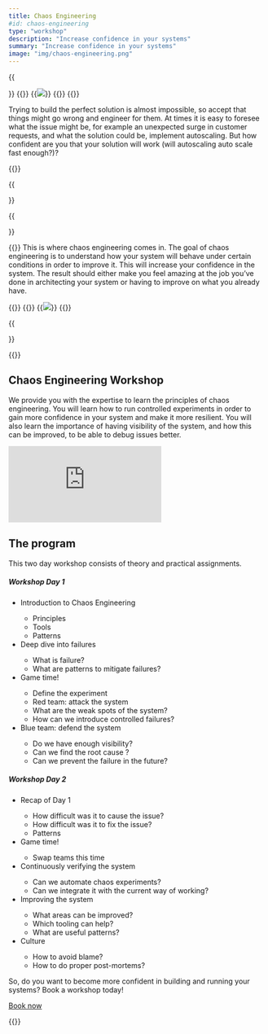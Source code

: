 ```yaml
---
title: Chaos Engineering
#id: chaos-engineering
type: "workshop"
description: "Increase confidence in your systems"
summary: "Increase confidence in your systems"
image: "img/chaos-engineering.png"
---
```


{{<section>}}
{{<col-left-2>}}
{{<img class="img-fluid" src="/img/icons/error.svg">}}
{{</col-left-2>}}
{{<col-right-10 title="Accept that every system will fail.">}}

Trying to build the perfect solution is almost impossible,
so accept that things might go wrong and engineer for
them. At times it is easy to foresee what the issue might be, for example an unexpected surge in customer
requests, and what the solution could be, implement autoscaling. But how confident are you that your
solution will work (will autoscaling auto scale fast enough?)?

{{</col-right-10>}}

{{</section>}}


{{<section>}}

{{<col-left-10 title="Gain confidence by introducing controlled chaos">}}
This is where chaos engineering comes in. The goal of chaos
engineering is to understand how your system will
behave under certain conditions in order to improve it. This will increase your confidence in the system.
The
result should either make you feel amazing at the job you’ve done in architecting your system or having to
improve
on what you already have.

{{</col-left-10>}}
{{<col-right-2>}}
{{<img class="img-fluid" src="/img/icons/reputation.svg">}}
{{</col-right-2>}}

{{</section>}}

{{<raw>}}
<section class="mt-lg-5">
  <div class="container text-center text-lg-left mt-5">
    <div class="row align-items-center">
      <div class="col-lg-8">
        <h2 class="display-5">Chaos Engineering Workshop</h2>
        <div class="row">
          <div class="col-lg-10">
            <p class="lead divider-subtitle mt-2 text-muted">We provide you with the expertise to learn the principles
              of chaos engineering. You will learn how to run
              controlled experiments in order to gain more confidence in your system and make it more resilient. You
              will also
              learn the importance of having visibility of the system, and how this can be improved, to be able to debug
              issues
              better.</p>
          </div>
        </div>
      </div>
      <div class="col-lg-4 mt-5 mt-lg-0 mb-2 embed-responsive embed-responsive-16by9">
        <iframe class="embed-responsive-item"
          src="https://www.youtube-nocookie.com/embed/Kila1FvQPXw?rel=0&amp;controls=0&amp;showinfo=0&amp;modestbranding=1"
          frameborder="0" allow="accelerometer; autoplay; encrypted-media; gyroscope; picture-in-picture"
          allowfullscreen></iframe>
      </div>
    </div>
  </div>
</section>

<section class="mt-lg-5 bg-diagonal">
  <div class="container mt-5">
    <div class="row text-center">
      <div class="col-lg-8 mx-auto">
        <h2>The program</h2>
        <p class="lead divider-subtitle mt-2 text-muted">This two day workshop consists of theory and practical
          assignments.</p>
      </div>
    </div>
    <div class="row">
      <div class="card-deck col-lg-10 mx-auto">
        <div class="card">
          <div class="card-body">
            <h5 class="card-title">Workshop Day 1</h5>
            <p class="card-text">
              <ul>
                <li>Introduction to Chaos Engineering</li>
                <ul>
                  <li>Principles</li>
                  <li>Tools</li>
                  <li>Patterns</li>
                </ul>
                <li>
                  Deep dive into failures
                </li>
                <ul>
                  <li>What is failure?</li>
                  <li>What are patterns to mitigate failures?</li>
                </ul>
                <li>Game time!</li>
                <ul>
                  <li>Define the experiment </li>
                  <li>Red team: attack the system</li>
                  <li>What are the weak spots of the system?</li>
                  <li>How can we introduce controlled failures?</li>
                </ul>
                <li>Blue team: defend the system</li>
                <ul>
                  <li>Do we have enough visibility?</li>
                  <li>Can we find the root cause ?</li>
                  <li>Can we prevent the failure in the future?</li>
                </ul>
              </ul>
            </p>
          </div>
        </div>
        <div class="card">
          <div class="card-body">
            <p class="card-text">
              <h5 class="card-title">Workshop Day 2</h5>
              <ul>
                <li>Recap of Day 1</li>
                <ul>
                  <li>How difficult was it to cause the issue?</li>
                  <li>How difficult was it to fix the issue?</li>
                  <li>Patterns</li>
                </ul>
                <li>Game time!</li>
                <ul>
                  <li>Swap teams this time</li>
                </ul>
                <li>Continuously verifying the system</li>
                <ul>
                  <li>Can we automate chaos experiments?</li>
                  <li>Can we integrate it with the current way of working?</li>
                </ul>
                <li>Improving the system</li>
                <ul>
                  <li>What areas can be improved?</li>
                  <li>Which tooling can help?</li>
                  <li>What are useful patterns?</li>
                </ul>
                <li>Culture</li>
                <ul>
                  <li>How to avoid blame?</li>
                  <li>How to do proper post-mortems?</li>
                </ul>
              </ul>
              </ul>
            </p>
          </div>
        </div>
      </div>
    </div>
    <div class="row mt-5">
      <div class="col-lg-12 text-center">
        <p>So, do you want to become more confident in building and running your systems? Book a workshop today!</p>
      </div>
      <div class="mx-auto">
        <a class="btn btn-outline-primary mt-lg-2" id="book" href="">Book now</a>
        <script type="text/javascript" src="https://x.ai/embed/xdotai-embed.js" id="xdotaiEmbed" data-page="/bastichelaar/workshop" data-height data-width data-element="#book" async></script>
        </a>
      </div>
    </div>
  </div>
  </div>
</section>

{{</raw>}}